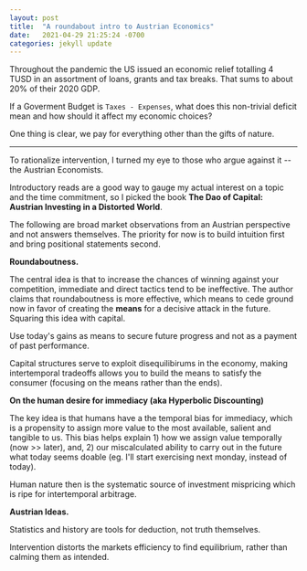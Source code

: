 ```yaml
--- 
layout: post
title:  "A roundabout intro to Austrian Economics"
date:   2021-04-29 21:25:24 -0700
categories: jekyll update
---
```


Throughout the pandemic the US issued an economic relief totalling 4 TUSD in an assortment of loans, grants and tax breaks. That sums to about 20% of their 2020 GDP.

If a Goverment Budget is `Taxes - Expenses`, what does this non-trivial deficit mean and how should it affect my economic choices? 

One thing is clear, we pay for everything other than the gifts of nature.

---

To rationalize intervention, I turned my eye to those who argue against it -- the Austrian Economists. 

Introductory reads are a good way to gauge my actual interest on a topic and the time commitment, so I picked the book **The Dao of Capital: Austrian Investing in a Distorted World**.

The following are broad market observations from an Austrian perspective and not answers themselves. The priority for now is to build intuition first and bring positional statements second.
 
**Roundaboutness.** 

The central idea is that to increase the chances of winning against your competition, immediate and direct tactics tend to be ineffective. 
The author claims that roundaboutness is more effective, which means to cede ground now in favor of creating the **means** for a decisive attack in the future. Squaring this idea with capital.  

Use today's gains as means to secure future progress and not as a payment of past performance. 

Capital structures serve to exploit disequilibirums in the economy, making intertemporal tradeoffs allows you to build the means to satisfy the consumer (focusing on the means rather than the ends).

**On the human desire for immediacy (aka Hyperbolic Discounting)** 

The key idea is that humans have a the temporal bias for immediacy, which is a propensity to assign more value to the most available, salient and tangible to us. This bias helps explain 1) how we assign value temporally (now >> later), and, 2) our miscalculated ability to carry out in the future what today seems doable (eg. I'll start exercising next monday, instead of today).

Human nature then is the systematic source of investment mispricing which is ripe for intertemporal arbitrage.

**Austrian Ideas.** 

Statistics and history are tools for deduction, not truth themselves. 

Intervention distorts the markets efficiency to find equilibrium, rather than calming them as intended. 

